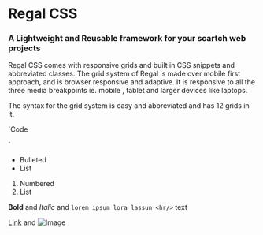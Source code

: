 # Regal CSS
### A Lightweight and Reusable framework for your scartch web projects


Regal CSS comes with responsive grids and built in CSS snippets and abbreviated classes.
The grid system of Regal is made over mobile first approach, and is browser responsive and adaptive.
It is responsive to all the three media breakpoints ie. mobile , tablet and larger devices like laptops.


The syntax for the grid system is easy and abbreviated and has 12 grids in it.

`Code<div class="container">
<div class="row">
    <div class="g-2"></div>
    <div class="g-10"></div>
</div>
</div>`





- Bulleted
- List

1. Numbered
2. List

**Bold** and _Italic_ and `lorem ipsum lora lassun <hr/>` text

[Link](url) and ![Image](src)


